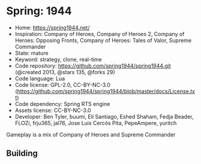 # Spring: 1944

- Home: https://spring1944.net/
- Inspiration: Company of Heroes, Company of Heroes 2, Company of Heroes: Opposing Fronts, Company of Heroes: Tales of Valor, Supreme Commander
- State: mature
- Keyword: strategy, clone, real-time
- Code repository: https://github.com/spring1944/spring1944.git (@created 2013, @stars 135, @forks 29)
- Code language: Lua
- Code license: GPL-2.0, CC-BY-NC-3.0 (https://github.com/spring1944/spring1944/blob/master/docs/License.txt)
- Code dependency: Spring RTS engine
- Assets license: CC-BY-NC-3.0
- Developer: Ben Tyler, buumi, Elí Santiago, Eshed Shaham, Fedja Beader, FLOZi, frju365, jal76, Jose Luis Cercós Pita, PepeAmpere, yuritch

Gameplay is a mix of Company of Heroes and Supreme Commander

## Building
